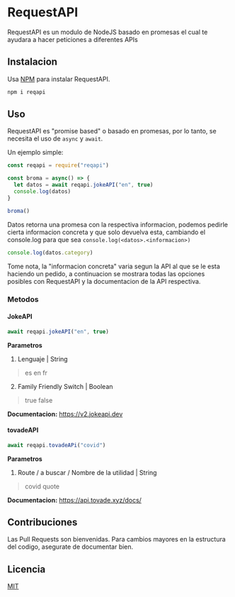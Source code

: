 # RequestAPI

RequestAPI es un modulo de NodeJS basado en promesas el cual te ayudara a hacer peticiones a diferentes APIs

## Instalacion

Usa [NPM](https://npmjs.com/package/npm) para instalar RequestAPI.

```bash
npm i reqapi
```

## Uso

RequestAPI es "promise based" o basado en promesas, por lo tanto, se necesita el uso de `async` y `await`.

Un ejemplo simple:

```js
const reqapi = require("reqapi")

const broma = async() => {
  let datos = await reqapi.jokeAPI("en", true)
  console.log(datos)
}

broma()
```

Datos retorna una promesa con la respectiva informacion, podemos pedirle cierta informacion concreta y que solo devuelva esta, cambiando el console.log para que sea `console.log(<datos>.<informacion>)`

```js
console.log(datos.category)
```
Tome nota, la "informacion concreta" varia segun la API al que se le esta haciendo un pedido, a continuacion se mostrara todas las opciones posibles con RequestAPI y la documentacion de la API respectiva.

### Metodos

#### JokeAPI

```js
await reqapi.jokeAPI("en", true)
```
**Parametros**
1. Lenguaje | String
 > es
 > en 
 > fr
2. Family Friendly Switch | Boolean
 > true
 > false

**Documentacion:** https://v2.jokeapi.dev

#### tovadeAPI

```js
await reqapi.tovadeAPi("covid")
```

**Parametros**
1. Route / a buscar / Nombre de la utilidad | String
 > covid
 > quote

**Documentacion:** https://api.tovade.xyz/docs/

## Contribuciones
Las Pull Requests son bienvenidas. Para cambios mayores en la estructura del codigo, asegurate
de documentar bien.
## Licencia
[MIT](https://choosealicense.com/licenses/mit/)

